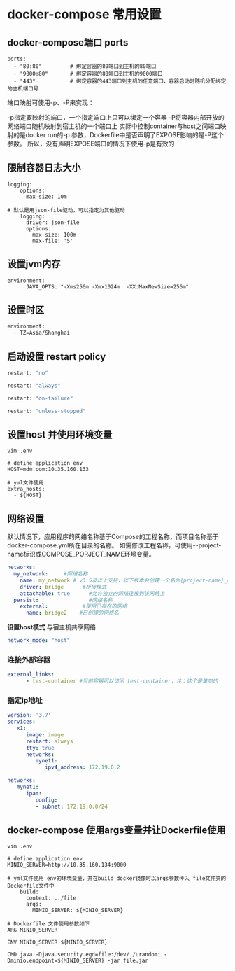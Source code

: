 # docker-compose 常用设置

## docker-compose端口 ports
```shell script
ports:
  - "80:80"         # 绑定容器的80端口到主机的80端口
  - "9000:80"       # 绑定容器的80端口到主机的9000端口
  - "443"           # 绑定容器的443端口到主机的任意端口，容器启动时随机分配绑定的主机端口号
```
端口映射可使用-p、-P来实现：

-p指定要映射的端口，一个指定端口上只可以绑定一个容器
-P将容器内部开放的网络端口随机映射到宿主机的一个端口上
实际中控制container与host之间端口映射的是docker run的-p 参数，Dockerfile中是否声明了EXPOSE影响的是-P这个参数。 所以，没有声明EXPOSE端口的情况下使用-p是有效的

## 限制容器日志大小
```shell script
logging:
    options:
      max-size: 10m
```
```shell script
# 默认是用json-file驱动，可以指定为其他驱动
    logging:
      driver: json-file
      options:
        max-size: 100m
        max-file: '5'
```

## 设置jvm内存
```shell script
environment:
      JAVA_OPTS: "-Xms256m -Xmx1024m  -XX:MaxNewSize=256m"
```
## 设置时区
```bash
environment:
  - TZ=Asia/Shanghai

```

## 启动设置 restart policy
```bash
restart: "no"

restart: "always"

restart: "on-failure"

restart: "unless-stopped"
```

## 设置host 并使用环境变量
```shell
vim .env

# define application env
HOST=mdm.com:10.35.160.133

# yml文件使用
extra_hosts:
  - ${HOST}
```

## 网络设置
默认情况下，应用程序的网络名称基于Compose的工程名称，而项目名称基于docker-compose.yml所在目录的名称。
如需修改工程名称，可使用--project-name标识或COMPOSE_PORJECT_NAME环境变量。
```yaml
networks:
  my_network:     #网络名称
    name: my_network # v3.5及以上支持，以下版本会创建一个名为{project-name}_my_network的网络
    driver: bridge      #桥接模式
    attachable: true      #允许独立的网络连接到该网络上
  persist:                #网络名称
    external:           #使用已存在的网络
      name: bridge2    #已创建的网络名

```
**设置host模式** 与宿主机共享网络
```yaml
network_mode: "host"
```
### 连接外部容器
```yaml
external_links:
      - test-container #当前容器可以访问 test-container，注：这个是单向的
```

### 指定ip地址
```yaml
version: '3.7'
services:
   x1:
      image: image
      restart: always
      tty: true
      networks:
         mynet1:
            ipv4_address: 172.19.0.2
 
networks:
   mynet1:
      ipam:
         config:
         - subnet: 172.19.0.0/24
```

## docker-compose 使用args变量并让Dockerfile使用
```shell
vim .env

# define application env
MINIO_SERVER=http://10.35.160.134:9000

# yml文件使用 env的环境变量，并在build docker镜像时以args参数传入 file文件夹的Dockerfile文件中
    build:
      context: ../file
      args:
        MINIO_SERVER: ${MINIO_SERVER}

# Dockerfile 文件使用参数如下
ARG MINIO_SERVER

ENV MINIO_SERVER ${MINIO_SERVER}

CMD java -Djava.security.egd=file:/dev/./urandomi -Dminio.endpoint=${MINIO_SERVER} -jar file.jar


```

